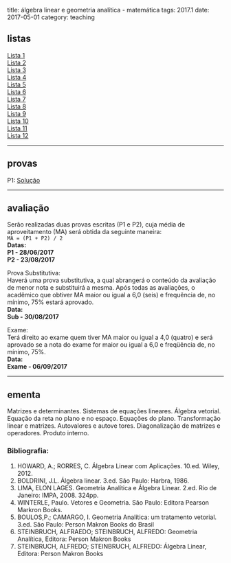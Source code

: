 title: álgebra linear e geometria analítica - matemática
tags: 2017.1
date: 2017-05-01
category: teaching

## <a id="exercices"></a>listas
[Lista 1]({filename}/listas/algebra-linear-01.pdf)  
[Lista 2]({filename}/listas/algebra-linear-02.pdf)  
[Lista 3]({filename}/listas/algebra-linear-03.pdf)  
[Lista 4]({filename}/listas/algebra-linear-04.pdf)  
[Lista 5]({filename}/listas/algebra-linear-05.pdf)  
[Lista 6]({filename}/listas/algebra-linear-06.pdf)  
[Lista 7]({filename}/listas/algebra-linear-07.pdf)  
[Lista 8]({filename}/listas/algebra-linear-08.pdf)  
[Lista 9]({filename}/listas/algebra-linear-09.pdf)  
[Lista 10]({filename}/listas/algebra-linear-10.pdf)  
[Lista 11]({filename}/listas/algebra-linear-11.pdf)  
[Lista 12]({filename}/listas/algebra-linear-12.pdf)

---

## <a id="grades"></a>provas
P1: [Solução]({filename}/provas/2017-1-algebra_linear-mat-p1.pdf)

---

## <a id="exams"></a>avaliação
Serão realizadas duas provas escritas (P1 e P2), cuja média de
aproveitamento (MA) será obtida da seguinte maneira:  
`MA = (P1 + P2) / 2`  
**Datas:  
P1 - 28/06/2017  
P2 - 23/08/2017**

Prova Substitutiva:  
Haverá uma prova substitutiva, a qual abrangerá o conteúdo da avaliação de
menor nota e substituirá a mesma. Após todas as avaliações, o acadêmico que
obtiver MA maior ou igual a 6,0 (seis) e frequência de, no mínimo, 75% estará
aprovado.  
**Data:  
Sub - 30/08/2017**

Exame:  
Terá direito ao exame quem tiver MA maior ou igual a 4,0 (quatro) e será
aprovado se a nota do exame for maior ou igual a 6,0 e freqüência de, no
mínimo, 75%.  
**Data:  
Exame - 06/09/2017**

---

## <a id="silabus"></a>ementa
Matrizes e determinantes. Sistemas de equações lineares. Álgebra vetorial.
Equação da reta no plano e no espaço. Equações do plano. Transformação linear
e matrizes. Autovalores e autove tores. Diagonalização de matrizes e
operadores. Produto interno.  

### Bibliografia:  
1. HOWARD, A.; RORRES, C. Álgebra Linear com Aplicações. 10.ed. Wiley, 2012.
2. BOLDRINI, J.L. Álgebra linear. 3.ed. São Paulo: Harbra, 1986.
3. LIMA, ELON LAGES. Geometria Analítica e Álgebra Linear. 2.ed. Rio de Janeiro: IMPA, 2008. 324pp.
4. WINTERLE, Paulo. Vetores e Geometria. São Paulo: Editora Pearson Markron Books.
5. BOULOS,P.; CAMARGO, I. Geometria Analítica: um tratamento vetorial. 3.ed. São Paulo: Person Makron Books do Brasil
6. STEINBRUCH, ALFRAEDO; STEINBRUCH, ALFREDO: Geometria Analítica, Editora: Person Makron Books
7. STEINBRUCH, ALFREDO; STEINBRUCH, ALFREDO: Álgebra Linear, Editora: Person Makron Books
